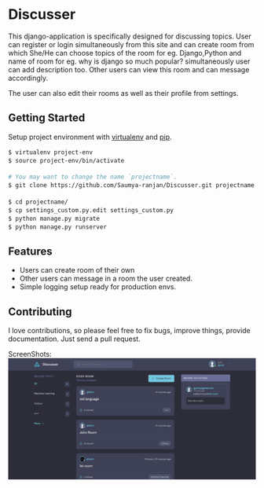 # Discusser

This django-application is specifically designed for discussing topics. User can register or login simultaneously from this site and can create room from which She/He can choose topics of the room for eg. Django,Python and name of room for eg. why is django so much popular? simultaneously user can add description too. Other users can view this room and can message accordingly.

The user can also edit their rooms as well as their profile from settings.

## Getting Started

Setup project environment with [virtualenv](https://virtualenv.pypa.io) and [pip](https://pip.pypa.io).

```bash
$ virtualenv project-env
$ source project-env/bin/activate

# You may want to change the name `projectname`.
$ git clone https://github.com/Saumya-ranjan/Discusser.git projectname

$ cd projectname/
$ cp settings_custom.py.edit settings_custom.py
$ python manage.py migrate
$ python manage.py runserver
```

## Features

- Users can create room of their own
- Other users can message in a room the user created.
- Simple logging setup ready for production envs.

## Contributing

I love contributions, so please feel free to fix bugs, improve things, provide documentation. Just send a pull request.


ScreenShots:
![Alt text](/screenshots/ss1.png?raw=true "Optional Title")
